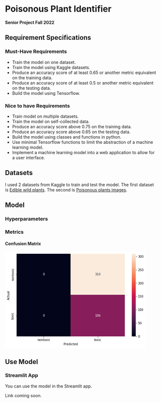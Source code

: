 # Poisonous Plant Identifier

**Senior Project Fall 2022**

## Requirement Specifications

### Must-Have Requirements 

* Train the model on one dataset.
* Train the model using Kaggle datasets.
* Produce an accuracy score of at least 0.65 or another metric equivalent on the training data.
* Produce an accuracy score of at least 0.5 or another metric equivalent on the testing data.
* Build the model using Tensorflow.

### Nice to have Requirements 

* Train model on multiple datasets.
* Train the model on self-collected data.
* Produce an accuracy score above 0.75 on the training data.
* Produce an accuracy score above 0.65 on the testing data.
* Build the model using classes and functions in python.
* Use minimal Tensorflow functions to limit the abstraction of a machine learning model.
* Implement a machine learning model into a web application to allow for a user interface.

## Datasets

I used 2 datasets from Kaggle to train and test the model. The first dataset is [Edible wild plants](https://www.kaggle.com/datasets/gverzea/edible-wild-plants). The second is [Poisonous plants images](https://www.kaggle.com/datasets/nitron/poisonous-plants-images). 

## Model

### Hyperparameters

### Metrics

#### Confusion Matrix
![](Images/final_model_confusion_matrix.png)

## Use Model

### Streamlit App

You can use the model in the Streamlit app.

Link coming soon.
